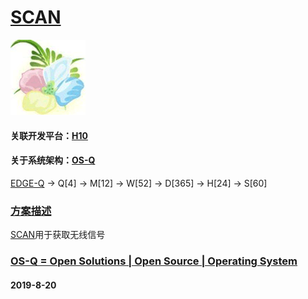 ﻿# [SCAN](https://github.com/OS-Q/S18)
[![sites](OS-Q/qitas.png)](http://www.OS-Q.com)
#### 关联开发平台：[H10](https://github.com/OS-Q/H10)
#### 关于系统架构：[OS-Q](https://github.com/OS-Q/OS-Q)

[EDGE-Q](https://github.com/OS-Q/EDGE-Q) -> Q[4] -> M[12] -> W[52] -> D[365] -> H[24] -> S[60]

### [方案描述](https://github.com/OS-Q/S18/wiki)

[SCAN](https://github.com/OS-Q/S18)用于获取无线信号


### [OS-Q = Open Solutions | Open Source |  Operating System ](http://www.OS-Q.com/S18)
####  2019-8-20